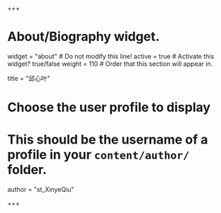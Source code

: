 +++
# About/Biography widget.
widget = "about"  # Do not modify this line!
active = true  # Activate this widget? true/false
weight = 110  # Order that this section will appear in.

title = "邱心叶"

# Choose the user profile to display
# This should be the username of a profile in your `content/author/` folder.
author = "st_XinyeQiu"

+++
